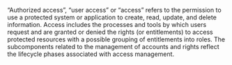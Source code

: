 “Authorized access”, “user access” or “access” refers to the permission to use a protected system or application to create, read, update, and delete information. Access includes the processes and tools by which users request and are granted or denied the rights (or entitlements) to access protected resources with a possible grouping of entitlements into roles. The subcomponents related to the management of accounts and rights reflect the lifecycle phases associated with access management.